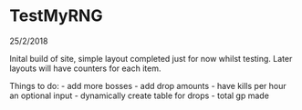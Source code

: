 # TestMyRNG

25/2/2018

Inital build of site, simple layout completed just for now whilst testing. Later layouts will have counters for each item.

Things to do:
    - add more bosses
    - add drop amounts
    - have kills per hour an optional input
    - dynamically create table for drops
    - total gp made